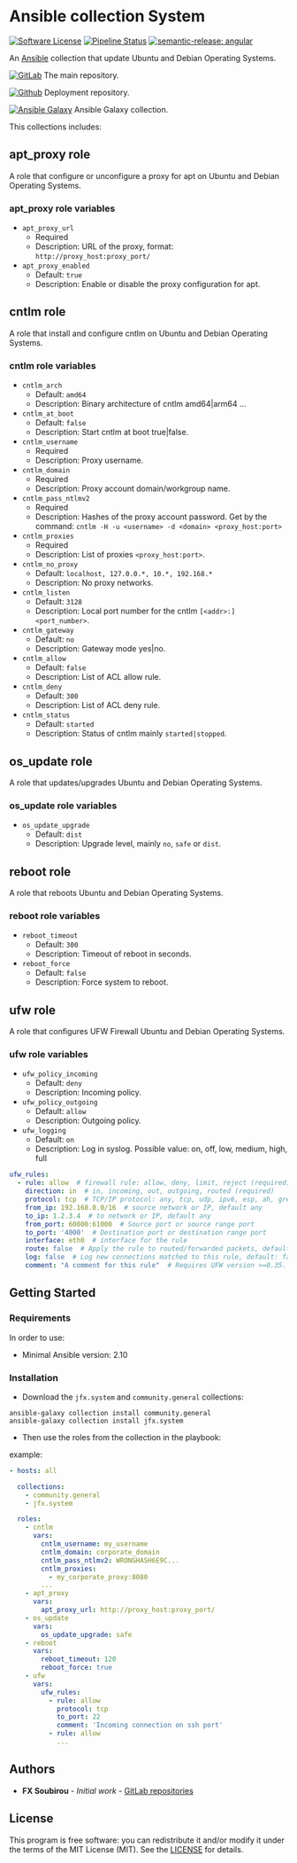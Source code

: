 # Ansible collection System

[![Software License](https://img.shields.io/badge/license-MIT-informational.svg?style=flat)](LICENSE)
[![Pipeline Status](https://gitlab.com/op_so/ansible/system/badges/main/pipeline.svg)](https://gitlab.com/op_so/ansible/system/pipelines)
[![semantic-release: angular](https://img.shields.io/badge/semantic--release-angular-e10079?logo=semantic-release)](https://github.com/semantic-release/semantic-release)

An [Ansible](https://www.ansible.com/) collection that update Ubuntu and Debian Operating Systems.

[![GitLab](https://shields.io/badge/Gitlab-informational?logo=gitlab&style=flat-square)](https://gitlab.com/op_so/ansible/system) The main repository.

[![Github](https://shields.io/badge/Github-informational?logo=github&style=flat-square)](https://github.com/jfx/ansible-collection-system) Deployment repository.

[![Ansible Galaxy](https://shields.io/badge/Ansible_Galaxy-informational?logo=ansible&style=flat-square)](https://galaxy.ansible.com/jfx/system) Ansible Galaxy collection.

This collections includes:

## apt_proxy role

A role that configure or unconfigure a proxy for apt on Ubuntu and Debian Operating Systems.

### apt_proxy role variables

- `apt_proxy_url`
  - Required
  - Description: URL of the proxy, format: `http://proxy_host:proxy_port/`
- `apt_proxy_enabled`
  - Default: `true`
  - Description: Enable or disable the proxy configuration for apt.

## cntlm role

A role that install and configure cntlm on Ubuntu and Debian Operating Systems.

### cntlm role variables

- `cntlm_arch`
  - Default: `amd64`
  - Description: Binary architecture of cntlm amd64|arm64 ...
- `cntlm_at_boot`
  - Default: `false`
  - Description: Start cntlm at boot true|false.
- `cntlm_username`
  - Required
  - Description: Proxy username.
- `cntlm_domain`
  - Required
  - Description: Proxy account domain/workgroup name.
- `cntlm_pass_ntlmv2`
  - Required
  - Description: Hashes of the proxy account password. Get by the command: `cntlm -H -u <username> -d <domain> <proxy_host:port>`
- `cntlm_proxies`
  - Required
  - Description: List of proxies `<proxy_host:port>`.
- `cntlm_no_proxy`
  - Default: `localhost, 127.0.0.*, 10.*, 192.168.*`
  - Description: No proxy networks.
- `cntlm_listen`
  - Default: `3128`
  - Description: Local port number for the cntlm `[<addr>:]<port_number>`.
- `cntlm_gateway`
  - Default: `no`
  - Description: Gateway mode yes|no.
- `cntlm_allow`
  - Default: `false`
  - Description: List of ACL allow rule.
- `cntlm_deny`
  - Default: `300`
  - Description: List of ACL deny rule.
- `cntlm_status`
  - Default: `started`
  - Description: Status of cntlm mainly `started|stopped`.

## os_update role

A role that updates/upgrades Ubuntu and Debian Operating Systems.

### os_update role variables

- `os_update_upgrade`
  - Default: `dist`
  - Description: Upgrade level, mainly `no`, `safe` or `dist`.

## reboot role

A role that reboots Ubuntu and Debian Operating Systems.

### reboot role variables

- `reboot_timeout`
  - Default: `300`
  - Description: Timeout of reboot in seconds.
- `reboot_force`
  - Default: `false`
  - Description: Force system to reboot.

## ufw role

A role that configures UFW Firewall Ubuntu and Debian Operating Systems.

### ufw role variables

- `ufw_policy_incoming`
  - Default: `deny`
  - Description: Incoming policy.
- `ufw_policy_outgoing`
  - Default: `allow`
  - Description: Outgoing policy.
- `ufw_logging`
  - Default: `on`
  - Description: Log in syslog. Possible value: on, off, low, medium, high, full

```yaml
ufw_rules:
  - rule: allow  # firewall rule: allow, deny, limit, reject (required)
    direction: in  # in, incoming, out, outgoing, routed (required)
    protocol: tcp  # TCP/IP protocol: any, tcp, udp, ipv6, esp, ah, gre, igmp. Default tcp
    from_ip: 192.168.0.0/16  # source network or IP, default any
    to_ip: 1.2.3.4  # to network or IP, default any
    from_port: 60000:61000  # Source port or source range port
    to_port: '4000'  # Destination port or destination range port
    interface: eth0  # interface for the rule
    route: false  # Apply the rule to routed/forwarded packets, default: false
    log: false  # Log new connections matched to this rule, default: false
    comment: "A comment for this rule"  # Requires UFW version >=0.35.
```

## Getting Started

### Requirements

In order to use:

- Minimal Ansible version: 2.10

### Installation

- Download the `jfx.system` and `community.general` collections:

```shell
ansible-galaxy collection install community.general
ansible-galaxy collection install jfx.system
```

- Then use the roles from the collection in the playbook:

example:

```yaml
- hosts: all

  collections:
    - community.general
    - jfx.system

  roles:
    - cntlm
      vars:
        cntlm_username: my_username
        cntlm_domain: corporate_domain
        cntlm_pass_ntlmv2: WRONGHASH6E9C...
        cntlm_proxies:
          - my_corporate_proxy:8080
        ...
    - apt_proxy
      vars:
        apt_proxy_url: http://proxy_host:proxy_port/
    - os_update
      vars:
        os_update_upgrade: safe
    - reboot
      vars:
        reboot_timeout: 120
        reboot_force: true
    - ufw
      vars:
        ufw_rules:
          - rule: allow
            protocol: tcp
            to_port: 22
            comment: 'Incoming connection on ssh port'
          - rule: allow
            ...
```

## Authors

- **FX Soubirou** - *Initial work* - [GitLab repositories](https://gitlab.com/op_so)

## License

This program is free software: you can redistribute it and/or modify it under the terms of the MIT License (MIT). See the [LICENSE](https://opensource.org/licenses/MIT) for details.
